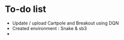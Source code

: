 # To-do list
- Update / upload Cartpole and Breakout using DQN
- Created environment : Snake & sb3
- 


